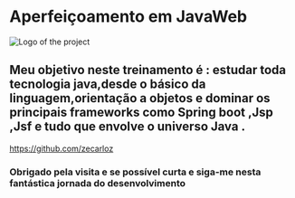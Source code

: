 # Aperfeiçoamento em JavaWeb
![Logo of the project](https://icon-library.com/images/java-icon-image/java-icon-image-12.jpg)

## Meu objetivo neste treinamento é : estudar toda tecnologia java,desde o básico da linguagem,orientação a objetos e dominar os principais frameworks como Spring boot ,Jsp ,Jsf e tudo que envolve o universo Java .
https://github.com/zecarloz
### Obrigado pela visita e se possível curta e siga-me nesta fantástica jornada do desenvolvimento 

